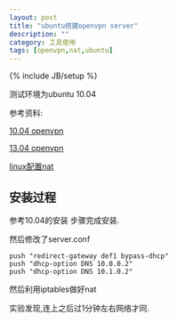 ```yaml
---
layout: post
title: "ubuntu搭建openvpn server"
description: ""
category: 工具使用
tags: [openvpn,nat,ubuntu]
---
```

{% include JB/setup %}

测试环境为ubuntu 10.04

参考资料:

[10.04 openvpn](https://help.ubuntu.com/10.04/serverguide/openvpn.html)

[13.04 openvpn](https://help.ubuntu.com/13.04/serverguide/openvpn.html)

[linux配置nat](http://hi.baidu.com/saiafgdyshbbehq/item/07c19cae0b45db736dd45573)


## 安装过程 ##

参考10.04的安装 步骤完成安装.

然后修改了server.conf

	push "redirect-gateway def1 bypass-dhcp"
	push "dhcp-option DNS 10.0.0.2"
	push "dhcp-option DNS 10.1.0.2"

然后利用iptables做好nat

实验发现,连上之后过1分钟左右网络才同.

